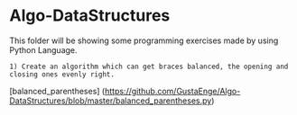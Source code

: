 # Algo-DataStructures
This folder will be showing some programming exercises made by using Python Language.
```
1) Create an algorithm which can get braces balanced, the opening and closing ones evenly right. 
```
[balanced_parentheses] (https://github.com/GustaEnge/Algo-DataStructures/blob/master/balanced_parentheses.py)
